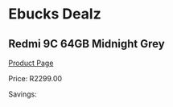 
# Ebucks Dealz
## Redmi 9C 64GB Midnight Grey
[Product Page](https://www.ebucks.com/web/shop/productSelected.do?prodId=1201796616&catId=1233326260)

Price: R2299.00

Savings: 


	
